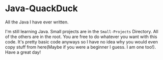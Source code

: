 # Java-QuackDuck
All the Java I have ever written.


I'm still learning Java.
Small projects are in the `Small-Projects` Directory. All of the others are in the root. You are free to do whatever you want with this code. It's pretty basic code anyways so I have no idea why you would even copy stuff from here(Maybe if you were a beginner I guess. I am one too!). Have a great day!
